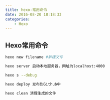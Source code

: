 ```yaml
---
title: hexo-常用命令
date: 2016-08-20 18:18:33
categories: 
	- Hexo
---
```

## Hexo常用命令

```bash
hexo new filename #新建文件

hexo server 启动本地服务器，网址为localhost:4000

hexo s --debug

hexo deploy 发布到Github中

hexo clean 清理生成的文件
```
